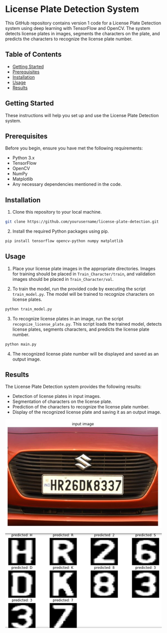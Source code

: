 # License Plate Detection System

This GitHub repository contains version 1 code for a License Plate Detection system using deep learning with TensorFlow and OpenCV. The system detects license plates in images, segments the characters on the plate, and predicts the characters to recognize the license plate number.

## Table of Contents

- [Getting Started](#getting-started)
- [Prerequisites](#prerequisites)
- [Installation](#installation)
- [Usage](#usage)
- [Results](#results)

## Getting Started

These instructions will help you set up and use the License Plate Detection system.

## Prerequisites

Before you begin, ensure you have met the following requirements:

- Python 3.x
- TensorFlow
- OpenCV
- NumPy
- Matplotlib
- Any necessary dependencies mentioned in the code.

## Installation

1. Clone this repository to your local machine.

```bash
git clone https://github.com/yourusername/license-plate-detection.git
```

2. Install the required Python packages using pip.

```bash
pip install tensorflow opencv-python numpy matplotlib
```

## Usage

1. Place your license plate images in the appropriate directories. Images for training should be placed in `Train_Character/train`, and validation images should be placed in `Train_Character/val`.

2. To train the model, run the provided code by executing the script `train_model.py`. The model will be trained to recognize characters on license plates.

```bash
python train_model.py
```

3. To recognize license plates in an image, run the script `recognize_license_plate.py`. This script loads the trained model, detects license plates, segments characters, and predicts the license plate number.

```bash
python main.py
```

4. The recognized license plate number will be displayed and saved as an output image.

## Results

The License Plate Detection system provides the following results:

- Detection of license plates in input images.
- Segmentation of characters on the license plate.
- Prediction of the characters to recognize the license plate number.
- Display of the recognized license plate and saving it as an output image.

![Input Image](input_image.png)

![Output Image](output_image.png)

